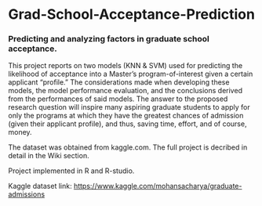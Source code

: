 # Grad-School-Acceptance-Prediction
### Predicting and analyzing factors in graduate school acceptance.

This project reports on two models (KNN & SVM) used for predicting the likelihood of acceptance into a Master’s program-of-interest given a certain applicant “profile.” The considerations made when developing these models, the model performance evaluation, and the conclusions derived from the performances of said models. The answer to the proposed research question will inspire many aspiring graduate students to apply for only the programs at which they have the greatest chances of admission (given their applicant profile), and thus, saving time, effort, and of course, money.

The dataset was obtained from kaggle.com. The full project is decribed in detail in the Wiki section.

Project implemented in R and R-studio.

Kaggle dataset link: https://www.kaggle.com/mohansacharya/graduate-admissions
